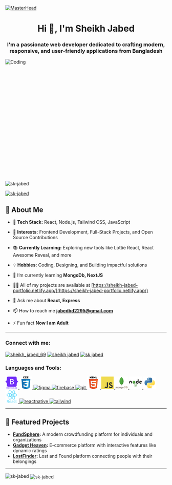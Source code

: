 [![MasterHead](https://i.ibb.co.com/pKqhjqW/github-header-image-2.png)](https://i.ibb.co.com/pKqhjqW/github-header-image-2.png)
<h1 align="center">Hi 👋, I'm Sheikh Jabed</h1>
<h3 align="center">I'm a passionate web developer dedicated to crafting modern, responsive, and user-friendly applications from Bangladesh</h3>
<img align="right" alt="Coding" width="800" height="380" src="https://user-images.githubusercontent.com/24864482/111586408-c8dd8a80-878e-11eb-94c8-483e2962a667.gif">

<p align="left"> <img src="https://komarev.com/ghpvc/?username=sk-jabed&label=Profile%20views&color=0e75b6&style=flat" alt="sk-jabed" /> </p>

<p align="left"> <a href="https://github.com/ryo-ma/github-profile-trophy"><img src="https://github-profile-trophy.vercel.app/?username=sk-jabed" alt="sk-jabed" /></a> </p>

## 📖 About Me  

- 🌟 **Tech Stack:** React, Node.js, Tailwind CSS, JavaScript  
- 🚀 **Interests:** Frontend Development, Full-Stack Projects, and Open Source Contributions  
- 📚 **Currently Learning:** Exploring new tools like Lottie React, React Awesome Reveal, and more  
- 💡 **Hobbies:** Coding, Designing, and Building impactful solutions  

- 🌱 I’m currently learning **MongoDb, NextJS**

- 👨‍💻 All of my projects are available at [https://sheikh-jabed-portfolio.netlify.app/](https://sheikh-jabed-portfolio.netlify.app/)

- 💬 Ask me about **React, Express**

- 📫 How to reach me **jabedbd2295@gmail.com**

- ⚡ Fun fact **Now I am Adult**
 
--- 

<h3 align="left">Connect with me:</h3>
<p align="left">
<a href="https://twitter.com/sheikh_jabed_69" target="blank"><img align="center" src="https://raw.githubusercontent.com/rahuldkjain/github-profile-readme-generator/master/src/images/icons/Social/twitter.svg" alt="sheikh_jabed_69" height="30" width="40" /></a>
<a href="https://linkedin.com/in/sheikh jabed" target="blank"><img align="center" src="https://raw.githubusercontent.com/rahuldkjain/github-profile-readme-generator/master/src/images/icons/Social/linked-in-alt.svg" alt="sheikh jabed" height="30" width="40" /></a>
<a href="https://fb.com/sk jabed" target="blank"><img align="center" src="https://raw.githubusercontent.com/rahuldkjain/github-profile-readme-generator/master/src/images/icons/Social/facebook.svg" alt="sk jabed" height="30" width="40" /></a>
</p>

<h3 align="left">Languages and Tools:</h3>
<p align="left"> <a href="https://getbootstrap.com" target="_blank" rel="noreferrer"> <img src="https://raw.githubusercontent.com/devicons/devicon/master/icons/bootstrap/bootstrap-plain-wordmark.svg" alt="bootstrap" width="40" height="40"/> </a> <a href="https://www.w3schools.com/css/" target="_blank" rel="noreferrer"> <img src="https://raw.githubusercontent.com/devicons/devicon/master/icons/css3/css3-original-wordmark.svg" alt="css3" width="40" height="40"/> </a> <a href="https://www.figma.com/" target="_blank" rel="noreferrer"> <img src="https://www.vectorlogo.zone/logos/figma/figma-icon.svg" alt="figma" width="40" height="40"/> </a> <a href="https://firebase.google.com/" target="_blank" rel="noreferrer"> <img src="https://www.vectorlogo.zone/logos/firebase/firebase-icon.svg" alt="firebase" width="40" height="40"/> </a> <a href="https://git-scm.com/" target="_blank" rel="noreferrer"> <img src="https://www.vectorlogo.zone/logos/git-scm/git-scm-icon.svg" alt="git" width="40" height="40"/> </a> <a href="https://www.w3.org/html/" target="_blank" rel="noreferrer"> <img src="https://raw.githubusercontent.com/devicons/devicon/master/icons/html5/html5-original-wordmark.svg" alt="html5" width="40" height="40"/> </a> <a href="https://developer.mozilla.org/en-US/docs/Web/JavaScript" target="_blank" rel="noreferrer"> <img src="https://raw.githubusercontent.com/devicons/devicon/master/icons/javascript/javascript-original.svg" alt="javascript" width="40" height="40"/> </a> <a href="https://www.mongodb.com/" target="_blank" rel="noreferrer"> <img src="https://raw.githubusercontent.com/devicons/devicon/master/icons/mongodb/mongodb-original-wordmark.svg" alt="mongodb" width="40" height="40"/> </a> <a href="https://nodejs.org" target="_blank" rel="noreferrer"> <img src="https://raw.githubusercontent.com/devicons/devicon/master/icons/nodejs/nodejs-original-wordmark.svg" alt="nodejs" width="40" height="40"/> </a> <a href="https://www.python.org" target="_blank" rel="noreferrer"> <img src="https://raw.githubusercontent.com/devicons/devicon/master/icons/python/python-original.svg" alt="python" width="40" height="40"/> </a> <a href="https://reactjs.org/" target="_blank" rel="noreferrer"> <img src="https://raw.githubusercontent.com/devicons/devicon/master/icons/react/react-original-wordmark.svg" alt="react" width="40" height="40"/> </a> <a href="https://reactnative.dev/" target="_blank" rel="noreferrer"> <img src="https://reactnative.dev/img/header_logo.svg" alt="reactnative" width="40" height="40"/> </a> <a href="https://tailwindcss.com/" target="_blank" rel="noreferrer"> <img src="https://www.vectorlogo.zone/logos/tailwindcss/tailwindcss-icon.svg" alt="tailwind" width="40" height="40"/> </a> </p>

---

## 💼 Featured Projects  

- **[FundSphere](https://b10-assignment-10-6b3b9.web.app/):** A modern crowdfunding platform for individuals and organizations  
- **[Gadget Heaven](https://gadget-heaven-reactjs-project.netlify.app/):** E-commerce platform with interactive features like dynamic ratings  
- **[LostFinder](https://b10-assignment-11-753d2.web.app/):** Lost and Found platform connecting people with their belongings  

---

<p><img align="left" src="https://github-readme-stats.vercel.app/api/top-langs?username=sk-jabed&show_icons=true&locale=en&layout=compact" alt="sk-jabed" /></p>

<p>&nbsp;<img align="center" src="https://github-readme-stats.vercel.app/api?username=sk-jabed&show_icons=true&locale=en" alt="sk-jabed" /></p>

